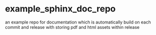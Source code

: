# example_sphinx_doc_repo
an example repo for documentation which is automatically build on each commit and release with storing pdf and html assets within release
